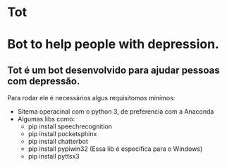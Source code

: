 # Tot
<h1>Bot to help people with depression.</h1>

<h2>Tot é um bot desenvolvido para ajudar pessoas com <strong>depressão</strong>.</h2>

Para rodar ele é necessários algus requisitomos minímos:
<ul>
<li>Sitema operacinal com o python 3, de preferencia com a Anaconda</li>
<li>Algumas libs como:
  <ul>
    <li>pip install speechrecognition</li>
    <li>pip install pocketsphinx</li>
    <li>pip install chatterbot</li>
    <li>pip install pypiwin32 (Essa lib é específica para o Windows)</li>
    <li>pip install pyttsx3</li>
  </ul>
</ul>
  


